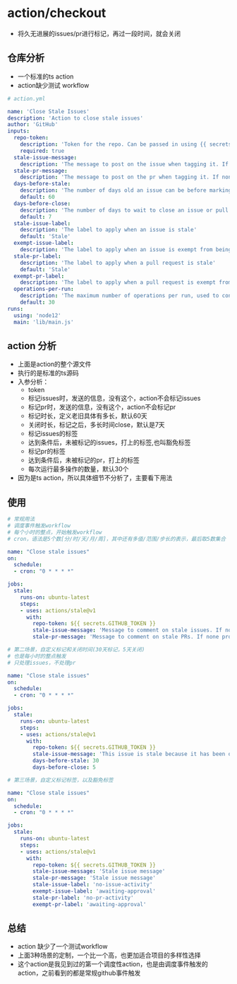 # action/checkout

- 将久无进展的issues/pr进行标记，再过一段时间，就会关闭

## 仓库分析

- 一个标准的ts action
- action缺少测试 workflow

```yaml
# action.yml

name: 'Close Stale Issues'
description: 'Action to close stale issues'
author: 'GitHub'
inputs:
  repo-token:
    description: 'Token for the repo. Can be passed in using {{ secrets.GITHUB_TOKEN }}'
    required: true
  stale-issue-message:
    description: 'The message to post on the issue when tagging it. If none provided, will not mark issues stale.'
  stale-pr-message:
    description: 'The message to post on the pr when tagging it. If none provided, will not mark pull requests stale.'
  days-before-stale:
    description: 'The number of days old an issue can be before marking it stale'
    default: 60
  days-before-close:
    description: 'The number of days to wait to close an issue or pull request after it being marked stale'
    default: 7
  stale-issue-label:
    description: 'The label to apply when an issue is stale'
    default: 'Stale'
  exempt-issue-label:
    description: 'The label to apply when an issue is exempt from being marked stale'
  stale-pr-label:
    description: 'The label to apply when a pull request is stale'
    default: 'Stale'
  exempt-pr-label:
    description: 'The label to apply when a pull request is exempt from being marked stale'
  operations-per-run:
    description: 'The maximum number of operations per run, used to control rate limiting'
    default: 30
runs:
  using: 'node12'
  main: 'lib/main.js'
```

## action 分析

- 上面是action的整个源文件
- 执行的是标准的ts源码
- 入参分析：
  - token
  - 标记issues时，发送的信息，没有这个，action不会标记issues
  - 标记pr时，发送的信息，没有这个，action不会标记pr
  - 标记时长，定义老旧具体有多长，默认60天
  - 关闭时长，标记之后，多长时间close，默认是7天
  - 标记issues的标签
  - 达到条件后，未被标记的issues，打上的标签,也叫豁免标签
  - 标记pr的标签
  - 达到条件后，未被标记的pr，打上的标签
  - 每次运行最多操作的数量，默认30个
- 因为是ts action，所以具体细节不分析了，主要看下用法

## 使用

```yaml
# 常规用法
# 调度事件触发workflow
# 每个小时的整点，开始触发workflow
# cron，语法是5个数[分/时/天/月/周]，其中还有多值/范围/步长的表示，最后取5数集合

name: "Close stale issues"
on:
  schedule:
  - cron: "0 * * * *"

jobs:
  stale:
    runs-on: ubuntu-latest
    steps:
    - uses: actions/stale@v1
      with:
        repo-token: ${{ secrets.GITHUB_TOKEN }}
        stale-issue-message: 'Message to comment on stale issues. If none provided, will not mark issues stale'
        stale-pr-message: 'Message to comment on stale PRs. If none provided, will not mark PRs stale'

# 第二场景，自定义标记和关闭时间(30天标记，5天关闭)
# 也是每小时的整点触发
# 只处理issues，不处理pr

name: "Close stale issues"
on:
  schedule:
  - cron: "0 * * * *"

jobs:
  stale:
    runs-on: ubuntu-latest
    steps:
    - uses: actions/stale@v1
      with:
        repo-token: ${{ secrets.GITHUB_TOKEN }}
        stale-issue-message: 'This issue is stale because it has been open 30 days with no activity. Remove stale label or comment or this will be closed in 5 days'
        days-before-stale: 30
        days-before-close: 5

# 第三场景，自定义标记标签，以及豁免标签

name: "Close stale issues"
on:
  schedule:
  - cron: "0 * * * *"

jobs:
  stale:
    runs-on: ubuntu-latest
    steps:
    - uses: actions/stale@v1
      with:
        repo-token: ${{ secrets.GITHUB_TOKEN }}
        stale-issue-message: 'Stale issue message'
        stale-pr-message: 'Stale issue message'
        stale-issue-label: 'no-issue-activity'
        exempt-issue-label: 'awaiting-approval'
        stale-pr-label: 'no-pr-activity'
        exempt-pr-label: 'awaiting-approval'
```

## 总结

- action 缺少了一个测试workflow
- 上面3种场景的定制，一个比一个高，也更加适合项目的多样性选择
- 这个action是我见到过的第一个调度性action，也是由调度事件触发的action，之前看到的都是常规github事件触发

